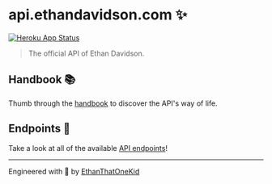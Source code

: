 # api.ethandavidson.com ✨

[![Heroku App Status](http://heroku-shields.herokuapp.com/api-ethandavidson-com)](https://api-ethandavidson-com.herokuapp.com)

> The official API of Ethan Davidson.

## Handbook 📚

Thumb through the [handbook](docs/HANDBOOK.md) to discover the API's way of life.

## Endpoints 🎁

Take a look at all of the available [API endpoints](docs/ENDPOINTS.md)!

---

Engineered with 🦕 by [EthanThatOneKid][creator_site]

[creator_site]: http://ethandavidson.com
